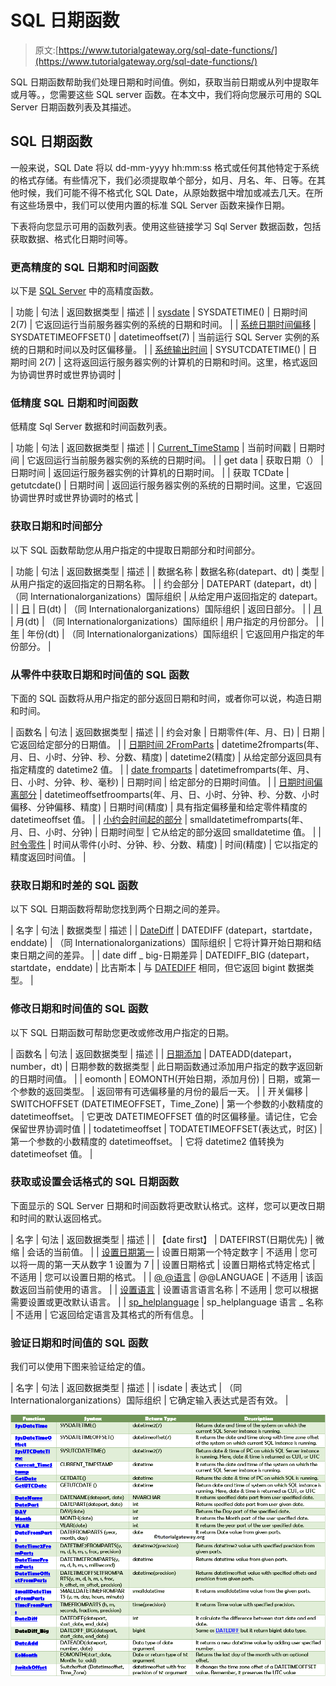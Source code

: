 # SQL 日期函数

> 原文:[https://www.tutorialgateway.org/sql-date-functions/](https://www.tutorialgateway.org/sql-date-functions/)

SQL 日期函数帮助我们处理日期和时间值。例如，获取当前日期或从列中提取年或月等。，您需要这些 SQL server 函数。在本文中，我们将向您展示可用的 SQL Server 日期函数列表及其描述。

## SQL 日期函数

一般来说，SQL Date 将以 dd-mm-yyyy hh:mm:ss 格式或任何其他特定于系统的格式存储。有些情况下，我们必须提取单个部分，如月、月名、年、日等。在其他时候，我们可能不得不格式化 SQL Date，从原始数据中增加或减去几天。在所有这些场景中，我们可以使用内置的标准 SQL Server 函数来操作日期。

下表将向您显示可用的函数列表。使用这些链接学习 Sql Server 数据函数，包括获取数据、格式化日期时间等。

### 更高精度的 SQL 日期和时间函数

以下是 [SQL Server](https://www.tutorialgateway.org/sql/) 中的高精度函数。

| 功能 | 句法 | 返回数据类型 | 描述 |
| [sysdate](https://www.tutorialgateway.org/sql-sysdatetime-function/) | SYSDATETIME() | 日期时间 2(7) | 它返回运行当前服务器实例的系统的日期和时间。 |
| [系统日期时间偏移](https://www.tutorialgateway.org/sql-sysdatetimeoffset-function/) | SYSDATETIMEOFFSET() | datetimeoffset(7) | 当前运行 SQL Server 实例的系统的日期和时间以及时区偏移量。 |
| [系统输出时间](https://www.tutorialgateway.org/sql-sysutcdatetime-function/) | SYSUTCDATETIME() | 日期时间 2(7) | 这将返回运行服务器实例的计算机的日期和时间。这里，格式返回为协调世界时或世界协调时 |

### 低精度 SQL 日期和时间函数

低精度 Sql Server 数据和时间函数列表。

| 功能 | 句法 | 返回数据类型 | 描述 |
| [Current_TimeStamp](https://www.tutorialgateway.org/sql-current_timestamp/) | 当前时间戳 | 日期时间 | 它返回运行当前服务器实例的系统的日期时间。 |
| get data | 获取日期（） | 日期时间 | 返回运行服务器实例的计算机的日期时间。 |
| 获取 TCDate | getutcdate() | 日期时间 | 返回运行服务器实例的系统的日期时间。这里，它返回协调世界时或世界协调时的格式 |

### 获取日期和时间部分

以下 SQL 函数帮助您从用户指定的中提取日期部分和时间部分。

| 功能 | 句法 | 返回数据类型 | 描述 |
| 数据名称 | 数据名称(datepart、dt) | 类型 | 从用户指定的返回指定的日期名称。 |
| 约会部分 | DATEPART (datepart，dt) | （同 Internationalorganizations）国际组织 | 从给定用户返回指定的 datepart。 |
| [日](https://www.tutorialgateway.org/sql-day-function/) | 日(dt) | （同 Internationalorganizations）国际组织 | 返回日部分。 |
| [月](https://www.tutorialgateway.org/sql-month-function/) | 月(dt) | （同 Internationalorganizations）国际组织 | 用户指定的月份部分。 |
| [年](https://www.tutorialgateway.org/sql-year-function/) | 年份(dt) | （同 Internationalorganizations）国际组织 | 它返回用户指定的年份部分。 |

### 从零件中获取日期和时间值的 SQL 函数

下面的 SQL 函数将从用户指定的部分返回日期和时间，或者你可以说，构造日期和时间。

| 函数名 | 句法 | 返回数据类型 | 描述 |
| 约会对象 | 日期零件(年、月、日) | 日期 | 它返回给定部分的日期值。 |
| [日期时间 2FromParts](https://www.tutorialgateway.org/sql-datetime2fromparts/) | datetime2fromparts(年、月、日、小时、分钟、秒、分数、精度) | datetime2(精度) | 从给定部分返回具有指定精度的 datetime2 值。 |
| [date fromparts](https://www.tutorialgateway.org/sql-datetimefromparts/) | datetimefromparts(年、月、日、小时、分钟、秒、毫秒) | 日期时间 | 给定部分的日期时间值。 |
| [日期时间偏离部分](https://www.tutorialgateway.org/sql-datetimeoffestfromparts/) | datetimeoffsetfroomparts(年、月、日、小时、分钟、秒、分数、小时偏移、分钟偏移、精度) | 日期时间(精度) | 具有指定偏移量和给定零件精度的 datetimeoffset 值。 |
| [小约会时间起的部分](https://www.tutorialgateway.org/sql-smalldatetimefromparts/) | smalldatetimefromparts(年、月、日、小时、分钟) | 日期时间型 | 它从给定的部分返回 smalldatetime 值。 |
| [时令零件](https://www.tutorialgateway.org/sql-timefromparts/) | 时间从零件(小时、分钟、秒、分数、精度) | 时间(精度) | 它以指定的精度返回时间值。 |

### 获取日期和时差的 SQL 函数

以下 SQL 日期函数将帮助您找到两个日期之间的差异。

| 名字 | 句法 | 数据类型 | 描述 |
| [DateDiff](https://www.tutorialgateway.org/sql-datediff/) | DATEDIFF (datepart，startdate，enddate) | （同 Internationalorganizations）国际组织 | 它将计算开始日期和结束日期之间的差异。 |
| date diff _ big-日期差异 | DATEDIFF_BIG (datepart，startdate，enddate) | 比吉斯本 | 与 [DATEDIFF](https://www.tutorialgateway.org/sql-datediff/) 相同，但它返回 bigint 数据类型。 |

### 修改日期和时间值的 SQL 函数

以下 SQL 日期函数可帮助您更改或修改用户指定的日期。

| 函数名 | 句法 | 返回数据类型 | 描述 |
| [日期添加](https://www.tutorialgateway.org/sql-dateadd/) | DATEADD(datepart，number，dt) | 日期参数的数据类型 | 此日期函数通过添加用户指定的数字返回新的日期时间值。 |
| eomonth | EOMONTH(开始日期，添加月份) | 日期，或第一个参数的返回类型。 | 返回带有可选偏移量的月份的最后一天。 |
| 开关偏移 | SWITCHOFFSET (DATETIMEOFFSET，Time_Zone) | 第一个参数的小数精度的 datetimeoffset。 | 它更改 DATETIMEOFFSET 值的时区偏移量。请记住，它会保留世界协调时值 |
| todatetimeoffset | TODATETIMEOFFSET(表达式，时区) | 第一个参数的小数精度的 datetimeoffset。 | 它将 datetime2 值转换为 datetimeofset 值。 |

### 获取或设置会话格式的 SQL 日期函数

下面显示的 SQL Server 日期和时间函数将更改默认格式。这样，您可以更改日期和时间的默认返回格式。

| 名字 | 句法 | 返回数据类型 | 描述 |
| 【date first】 | DATEFIRST(日期优先) | 微缩 | 会话的当前值。 |
| [设置日期第一](https://www.tutorialgateway.org/sql-datefirst/) | 设置日期第一个特定数字 | 不适用 | 您可以将一周的第一天从数字 1 设置为 7 |
| 设置日期格式 | 设置日期格式特定格式 | 不适用 | 您可以设置日期的格式。 |
| [@ @语言](https://www.tutorialgateway.org/sql-language/) | @@LANGUAGE | 不适用 | 该函数返回当前使用的语言。 |
| [设置语言](https://www.tutorialgateway.org/sql-language-2/) | 设置语言语言名称 | 不适用 | 您可以根据需要设置或更改默认语言。 |
| [sp_helplanguage](https://www.tutorialgateway.org/sql-sp_helplanguage/) | sp_helplanguage 语言 _ 名称 | 不适用 | 它返回给定语言及其格式的所有信息。 |

### 验证日期和时间值的 SQL 函数

我们可以使用下图来验证给定的值。

| 名字 | 句法 | 返回数据类型 | 描述 |
| isdate | 表达式 | （同 Internationalorganizations）国际组织 | 它确定输入表达式是否有效。 |

![SQL Date Functions](img/9752288f6a6c8d1c259b50ee667f5104.png)